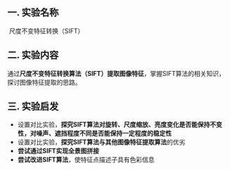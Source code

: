 ## 一. 实验名称

​	尺度不变特征转换（SIFT）



## 二. 实验内容

​	通过**尺度不变特征转换算法（SIFT）提取图像特征**，掌握SIFT算法的相关知识，探讨图像特征提取的思路。



## 三. 实验启发

- 设置对比实验，**探究SIFT算法对旋转、尺度缩放、亮度变化是否能保持不变性，对噪声、遮挡程度不同是否能保持一定程度的稳定性**
- 设置对比实验，**探究SIFT算法与其他图像特征提取算法**的优劣
- **尝试通过SIFT实现全景图拼接**
- **尝试改进SIFT算法**，使特征点描述子具有色彩信息

